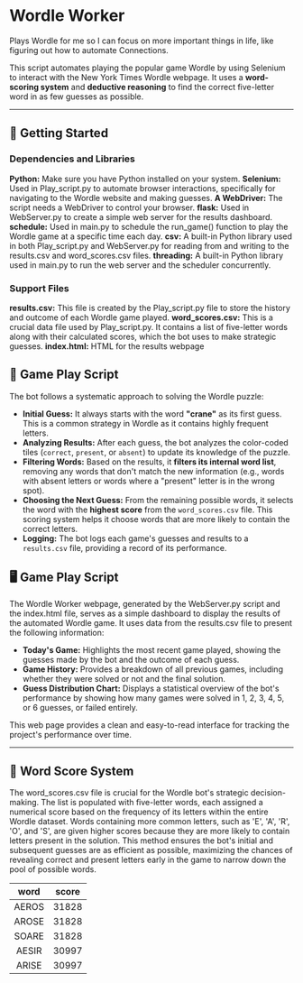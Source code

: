# Wordle Worker

Plays Wordle for me so I can focus on more important things in life, like figuring out how to automate Connections.

This script automates playing the popular game Wordle by using Selenium to interact with the New York Times Wordle webpage. It uses a **word-scoring system** and **deductive reasoning** to find the correct five-letter word in as few guesses as possible.

-----

## 🚀 Getting Started

### Dependencies and Libraries

**Python:** Make sure you have Python installed on your system.
**Selenium:** Used in Play_script.py to automate browser interactions, specifically for navigating to the Wordle website and making guesses.
**A WebDriver:** The script needs a WebDriver to control your browser.
**flask:** Used in WebServer.py to create a simple web server for the results dashboard.
**schedule:** Used in main.py to schedule the run_game() function to play the Wordle game at a specific time each day.
**csv:** A built-in Python library used in both Play_script.py and WebServer.py for reading from and writing to the results.csv and word_scores.csv files.
**threading:** A built-in Python library used in main.py to run the web server and the scheduler concurrently.

### Support Files

**results.csv:** This file is created by the Play_script.py file to store the history and outcome of each Wordle game played.
**word_scores.csv:** This is a crucial data file used by Play_script.py. It contains a list of five-letter words along with their calculated scores, which the bot uses to make strategic guesses.
**index.html:** HTML for the results webpage

## 🧩 Game Play Script

The bot follows a systematic approach to solving the Wordle puzzle:

  - **Initial Guess:** It always starts with the word **"crane"** as its first guess. This is a common strategy in Wordle as it contains highly frequent letters.
  - **Analyzing Results:** After each guess, the bot analyzes the color-coded tiles (`correct`, `present`, or `absent`) to update its knowledge of the puzzle.
  - **Filtering Words:** Based on the results, it **filters its internal word list**, removing any words that don't match the new information (e.g., words with absent letters or words where a "present" letter is in the wrong spot).
  - **Choosing the Next Guess:** From the remaining possible words, it selects the word with the **highest score** from the `word_scores.csv` file. This scoring system helps it choose words that are more likely to contain the correct letters.
  - **Logging:** The bot logs each game's guesses and results to a `results.csv` file, providing a record of its performance.

## 🖥️ Game Play Script

The Wordle Worker webpage, generated by the WebServer.py script and the index.html file, serves as a simple dashboard to display the results of the automated Wordle game. It uses data from the results.csv file to present the following information:

  - **Today's Game:** Highlights the most recent game played, showing the guesses made by the bot and the outcome of each guess.
  - **Game History:** Provides a breakdown of all previous games, including whether they were solved or not and the final solution.
  - **Guess Distribution Chart:** Displays a statistical overview of the bot's performance by showing how many games were solved in 1, 2, 3, 4, 5, or 6 guesses, or failed entirely.

This web page provides a clean and easy-to-read interface for tracking the project's performance over time.

-----

## 📝 Word Score System

The word_scores.csv file is crucial for the Wordle bot's strategic decision-making. The list is populated with five-letter words, each assigned a numerical score based on the frequency of its letters within the entire Wordle dataset. Words containing more common letters, such as 'E', 'A', 'R', 'O', and 'S', are given higher scores because they are more likely to contain letters present in the solution. This method ensures the bot's initial and subsequent guesses are as efficient as possible, maximizing the chances of revealing correct and present letters early in the game to narrow down the pool of possible words.

| word | score |
|:---:|:---:|
| AEROS | 31828 |
| AROSE | 31828 |
| SOARE | 31828 |
| AESIR | 30997 |
| ARISE | 30997 |

